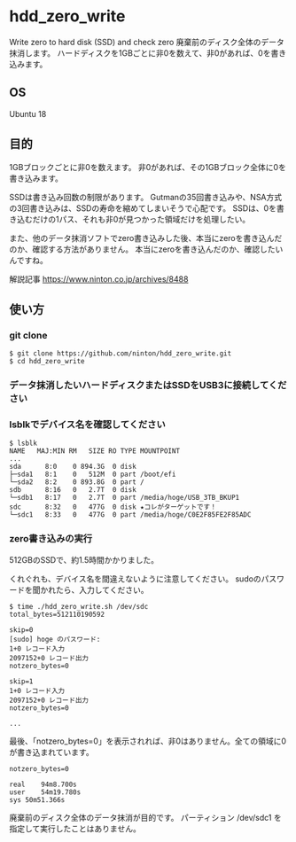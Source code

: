 # hdd_zero_write
Write zero to hard disk (SSD) and check zero
廃棄前のディスク全体のデータ抹消します。
ハードディスクを1GBごとに非0を数えて、非0があれば、0を書き込みます。

## OS
Ubuntu 18

## 目的

1GBブロックごとに非0を数えます。
非0があれば、その1GBブロック全体に0を書き込みます。

SSDは書き込み回数の制限があります。
Gutmanの35回書き込みや、NSA方式の3回書き込みは、SSDの寿命を縮めてしまいそうで心配です。
SSDは、0を書き込むだけの1パス、それも非0が見つかった領域だけを処理したい。

また、他のデータ抹消ソフトでzero書き込みした後、本当にzeroを書き込んだのか、確認する方法がありません。
本当にzeroを書き込んだのか、確認したいんですね。

解説記事
https://www.ninton.co.jp/archives/8488

## 使い方

### git clone
```
$ git clone https://github.com/ninton/hdd_zero_write.git
$ cd hdd_zero_write
```

### データ抹消したいハードディスクまたはSSDをUSB3に接続してください

### lsblkでデバイス名を確認してください

```
$ lsblk
NAME   MAJ:MIN RM   SIZE RO TYPE MOUNTPOINT
...
sda      8:0    0 894.3G  0 disk 
├─sda1   8:1    0   512M  0 part /boot/efi
└─sda2   8:2    0 893.8G  0 part /
sdb      8:16   0   2.7T  0 disk 
└─sdb1   8:17   0   2.7T  0 part /media/hoge/USB_3TB_BKUP1
sdc      8:32   0   477G  0 disk ★コレがターゲットです！
└─sdc1   8:33   0   477G  0 part /media/hoge/C0E2F85FE2F85ADC

```

### zero書き込みの実行

512GBのSSDで、約1.5時間かかりました。

くれぐれも、デバイス名を間違えないように注意してください。
sudoのパスワードを聞かれたら、入力してください。

```
$ time ./hdd_zero_write.sh /dev/sdc
total_bytes=512110190592

skip=0
[sudo] hoge のパスワード: 
1+0 レコード入力
2097152+0 レコード出力
notzero_bytes=0

skip=1
1+0 レコード入力
2097152+0 レコード出力
notzero_bytes=0

...
```

最後、「notzero_bytes=0」を表示されれば、非0はありません。全ての領域に0が書き込まれています。


```
notzero_bytes=0

real	94m8.700s
user	54m19.780s
sys	50m51.366s
```


廃棄前のディスク全体のデータ抹消が目的です。
パーティション /dev/sdc1 を指定して実行したことはありません。
